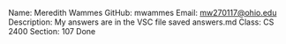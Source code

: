 Name: Meredith Wammes
GitHub: mwammes
Email: mw270117@ohio.edu
Description: My answers are in the VSC file saved answers.md
Class: CS 2400
Section: 107
Done
